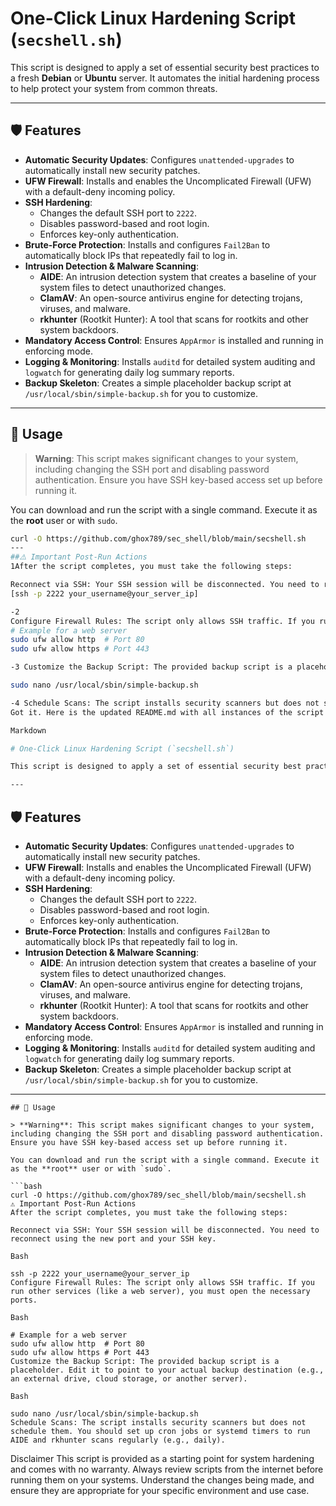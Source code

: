 # One-Click Linux Hardening Script (`secshell.sh`)

This script is designed to apply a set of essential security best practices to a fresh **Debian** or **Ubuntu** server. It automates the initial hardening process to help protect your system from common threats.

---

## 🛡️ Features

* **Automatic Security Updates**: Configures `unattended-upgrades` to automatically install new security patches.
* **UFW Firewall**: Installs and enables the Uncomplicated Firewall (UFW) with a default-deny incoming policy.
* **SSH Hardening**:
    * Changes the default SSH port to `2222`.
    * Disables password-based and root login.
    * Enforces key-only authentication.
* **Brute-Force Protection**: Installs and configures `Fail2Ban` to automatically block IPs that repeatedly fail to log in.
* **Intrusion Detection & Malware Scanning**:
    * **AIDE**: An intrusion detection system that creates a baseline of your system files to detect unauthorized changes.
    * **ClamAV**: An open-source antivirus engine for detecting trojans, viruses, and malware.
    * **rkhunter** (Rootkit Hunter): A tool that scans for rootkits and other system backdoors.
* **Mandatory Access Control**: Ensures `AppArmor` is installed and running in enforcing mode.
* **Logging & Monitoring**: Installs `auditd` for detailed system auditing and `logwatch` for generating daily log summary reports.
* **Backup Skeleton**: Creates a simple placeholder backup script at `/usr/local/sbin/simple-backup.sh` for you to customize.

---

## 🚀 Usage

> **Warning**: This script makes significant changes to your system, including changing the SSH port and disabling password authentication. Ensure you have SSH key-based access set up before running it.

You can download and run the script with a single command. Execute it as the **root** user or with `sudo`.

```bash
curl -O https://github.com/ghox789/sec_shell/blob/main/secshell.sh
---
##⚠️ Important Post-Run Actions
1After the script completes, you must take the following steps:

Reconnect via SSH: Your SSH session will be disconnected. You need to reconnect using the new port and your SSH key
[ssh -p 2222 your_username@your_server_ip]

-2 
Configure Firewall Rules: The script only allows SSH traffic. If you run other services (like a web server), you must open the necessary ports.
# Example for a web server
sudo ufw allow http  # Port 80
sudo ufw allow https # Port 443

-3 Customize the Backup Script: The provided backup script is a placeholder. Edit it to point to your actual backup destination (e.g., an external drive, cloud storage, or another server).

sudo nano /usr/local/sbin/simple-backup.sh

-4 Schedule Scans: The script installs security scanners but does not schedule them. You should set up cron jobs or systemd timers to run AIDE and rkhunter scans regularly (e.g., daily).
Got it. Here is the updated README.md with all instances of the script name changed to secshell.sh.

Markdown

# One-Click Linux Hardening Script (`secshell.sh`)

This script is designed to apply a set of essential security best practices to a fresh **Debian** or **Ubuntu** server. It automates the initial hardening process to help protect your system from common threats.

---
```
## 🛡️ Features

* **Automatic Security Updates**: Configures `unattended-upgrades` to automatically install new security patches.
* **UFW Firewall**: Installs and enables the Uncomplicated Firewall (UFW) with a default-deny incoming policy.
* **SSH Hardening**:
    * Changes the default SSH port to `2222`.
    * Disables password-based and root login.
    * Enforces key-only authentication.
* **Brute-Force Protection**: Installs and configures `Fail2Ban` to automatically block IPs that repeatedly fail to log in.
* **Intrusion Detection & Malware Scanning**:
    * **AIDE**: An intrusion detection system that creates a baseline of your system files to detect unauthorized changes.
    * **ClamAV**: An open-source antivirus engine for detecting trojans, viruses, and malware.
    * **rkhunter** (Rootkit Hunter): A tool that scans for rootkits and other system backdoors.
* **Mandatory Access Control**: Ensures `AppArmor` is installed and running in enforcing mode.
* **Logging & Monitoring**: Installs `auditd` for detailed system auditing and `logwatch` for generating daily log summary reports.
* **Backup Skeleton**: Creates a simple placeholder backup script at `/usr/local/sbin/simple-backup.sh` for you to customize.

---
```
## 🚀 Usage

> **Warning**: This script makes significant changes to your system, including changing the SSH port and disabling password authentication. Ensure you have SSH key-based access set up before running it.

You can download and run the script with a single command. Execute it as the **root** user or with `sudo`.

```bash
curl -O https://github.com/ghox789/sec_shell/blob/main/secshell.sh
⚠️ Important Post-Run Actions
After the script completes, you must take the following steps:

Reconnect via SSH: Your SSH session will be disconnected. You need to reconnect using the new port and your SSH key.

Bash

ssh -p 2222 your_username@your_server_ip
Configure Firewall Rules: The script only allows SSH traffic. If you run other services (like a web server), you must open the necessary ports.

Bash

# Example for a web server
sudo ufw allow http  # Port 80
sudo ufw allow https # Port 443
Customize the Backup Script: The provided backup script is a placeholder. Edit it to point to your actual backup destination (e.g., an external drive, cloud storage, or another server).

Bash

sudo nano /usr/local/sbin/simple-backup.sh
Schedule Scans: The script installs security scanners but does not schedule them. You should set up cron jobs or systemd timers to run AIDE and rkhunter scans regularly (e.g., daily).

```
Disclaimer
This script is provided as a starting point for system hardening and comes with no warranty. Always review scripts from the internet before running them on your systems. Understand the changes being made, and ensure they are appropriate for your specific environment and use case.

 
